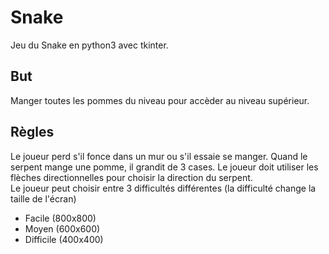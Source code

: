 # Snake
Jeu du Snake en python3 avec tkinter.

## But
Manger toutes les pommes du niveau pour accèder au niveau supérieur.

## Règles
Le joueur perd s'il fonce dans un mur ou s'il essaie se manger. Quand le serpent mange une pomme, il grandit de 3 cases. Le joueur doit utiliser les flèches directionnelles pour choisir la direction du serpent.<br>
Le joueur peut choisir entre 3 difficultés différentes (la difficulté change la taille de l'écran)
- Facile (800x800)
- Moyen (600x600)
- Difficile (400x400)
